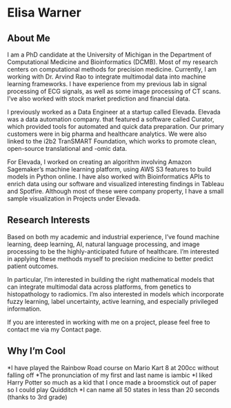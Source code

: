 # Elisa Warner

## About Me
I am a PhD candidate at the University of Michigan in the Department of Computational Medicine and Bioinformatics (DCMB). Most of my research centers on computational methods for precision medicine. Currently, I am working with Dr. Arvind Rao to integrate multimodal data into machine learning frameworks. I have experience from my previous lab in signal processing of ECG signals, as well as some image processing of CT scans. I’ve also worked with stock market prediction and financial data.

I previously worked as a Data Engineer at a startup called Elevada. Elevada was a data automation company. that featured a software called Curator, which provided tools for automated and quick data preparation.  Our primary customers were in big pharma and healthcare analytics. We were also linked to the i2b2 TranSMART Foundation, which works to promote clean, open-source translational and -omic data.

For Elevada, I worked on creating an algorithm involving Amazon Sagemaker’s machine learning platform, using AWS S3 features to build models in Python online. I have also worked with Bioinformatics APIs to enrich data using our software and visualized interesting findings in Tableau and Spotfire. Although most of these were company property, I have a small sample visualization in Projects under Elevada.

## Research Interests
Based on both my academic and industrial experience, I’ve found machine learning, deep learning, AI, natural language processing, and image processing to be the highly-anticipated future of healthcare. I’m interested in applying these methods myself to precision medicine to better predict patient outcomes.

In particular, I’m interested in building the right mathematical models that can integrate multimodal data across platforms, from genetics to histopathology to radiomics. I’m also interested in models which incorporate fuzzy learning, label uncertainty, active learning, and especially privileged information.

If you are interested in working with me on a project, please feel free to contact me via my Contact page.

## Why I’m Cool
*I have played the Rainbow Road course on Mario Kart 8 at 200cc without falling off
*The pronunciation of my first and last name is iambic
*I liked Harry Potter so much as a kid that I once made a broomstick out of paper so I could play Quidditch
*I can name all 50 states in less than 20 seconds (thanks to 3rd grade)
